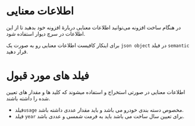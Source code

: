 # اطلاعات معنایی

در هنگام ساخت افزونه می‌‌توانید اطلاعات معنایی دربارهٔ افزونه خود بدهید تا از این اطلاعات در سرچ دیوار استفاده شود.

برای اینکار کافیست اطلاعات معنایی رو به صورت یک ‍`json object` در فیلد `semantic` قرار دهید.

# فیلد های مورد قبول

اطلاعات معنایی در صورتی استخراج و استفاده میشوند که کلید ها و مقدار های تعیین  شده را داشته باشند.

- فیلد`usage` مخصوص دسته بندی خودرو می باشد و باید مقدار عددی داشته باشد.
- فیلد `year` برای تعیین سال ساخت می باشد باید به فرمت شمسی و عددی باشد.

